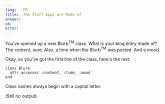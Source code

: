 ```yaml
---
lang:   FR
title:  The Stuff Apps are Made of
answer:
ok:
error:
---
```


You've opened up a new Blurb<sup>TM</sup> class. What is your blog entry made of?
The content, sure. Also, a time when the Blurb<sup>TM</sup> was posted. And a mood.

Okay, so you've got the first line of the class, here's the rest:

    class Blurb
      attr_accessor :content, :time, :mood
    end

Class names always begin with a capital letter.

(Still no output)
